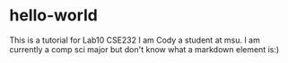 # hello-world
This is a tutorial for Lab10 CSE232
I am Cody a student at msu.
I am currently a comp sci major but don't know what a markdown element is:)
